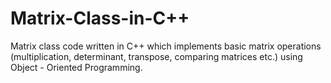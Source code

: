 # Matrix-Class-in-C++
Matrix class code written in C++ which implements basic matrix operations (multiplication, determinant, transpose, comparing matrices etc.) using Object - Oriented Programming.
